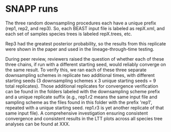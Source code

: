 # SNAPP runs
The three random downsampling procedures each have a unique prefix (rep1, rep2, and rep3). So, each BEAST input file is labeled as repX.xml, and each set of samples species trees is labeled repX.trees, etc. 

Rep3 had the greatest posterior probability, so the results from this replicate were shown in the paper and used in the lineage-through-time testing.

During peer review, reviewers raised the question of whether each of these three chains, if run with a different starting seed, would reliably converge on the same result. To verify this, we ran each of these three separate downsampling schemes in replicate two additional times, with different starting seeds (3 downsampling schemes x 3 unique starting seeds = 9 total replicates). Those additional replicates for convergence verification can be found in the folders labeled with the downsampling scheme prefix and a unique replicate suffix (e.g., rep1.r2 means the same input file and sampling scheme as the files found in this folder with the prefix 'rep1', repeated with a unique starting seed. rep1.r3 is yet another replicate of that same input file). A comprehensive investigation ensuring consistent convergence and consistent results in the LTT plots across all species tree analyses can be found at XXX.
